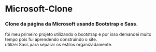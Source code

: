 # Microsoft-Clone
<h3> Clone da página da Microsoft usando Bootstrap e Sass. </h3>
foi meu primeiro projeto utilizando o bootstrap e por isso demandei muito tempo pois fui aprendendo construindo o site. </br>
utilizei Sass para separar os estilos organizadamente.
